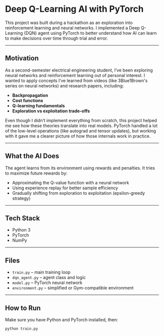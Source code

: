 # Deep Q-Learning AI with PyTorch

This project was built during a hackathon as an exploration into reinforcement learning and neural networks. I implemented a Deep Q-Learning (DQN) agent using PyTorch to better understand how AI can learn to make decisions over time through trial and error.

---

## Motivation

As a second-semester electrical engineering student, I’ve been exploring neural networks and reinforcement learning out of personal interest. I wanted to apply concepts I’ve learned from videos (like 3Blue1Brown's series on neural networks) and research papers, including:

- **Backpropagation**
- **Cost functions**
- **Q-learning fundamentals**
- **Exploration vs exploitation trade-offs**

Even though I didn’t implement everything from scratch, this project helped me see how these theories translate into real models. PyTorch handled a lot of the low-level operations (like autograd and tensor updates), but working with it gave me a clearer picture of how those internals work in practice.

---

## What the AI Does

The agent learns from its environment using rewards and penalties. It tries to maximize future rewards by:

- Approximating the Q-value function with a neural network
- Using experience replay for better sample efficiency
- Gradually shifting from exploration to exploitation (epsilon-greedy strategy)

---

## Tech Stack

- Python 3
- PyTorch
- NumPy

---

## Files

- `train.py` – main training loop  
- `dqn_agent.py` – agent class and logic  
- `model.py` – PyTorch neural network  
- `environment.py` – simplified or Gym-compatible environment  

---

## How to Run

Make sure you have Python and PyTorch installed, then:

```bash
python train.py
